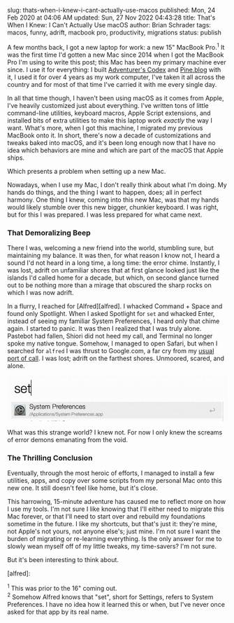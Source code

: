 slug: thats-when-i-knew-i-cant-actually-use-macos
published: Mon, 24 Feb 2020 at 04:06 AM
updated: Sun, 27 Nov 2022 04:43:28 
title: That's When I Knew: I Can't Actually Use macOS
author: Brian Schrader
tags: macos, funny, adrift, macbook pro, productivity, migrations
status: publish

A few months back, I got a new laptop for work: a new 15" MacBook Pro.<sup>1</sup> It was the first time I'd gotten a new Mac since 2014 when I got the MacBook Pro I'm using to write this post; this Mac has been my primary machine ever since. I use it for everything: I built [Adventurer's Codex][ac] and [Pine.blog][pine] with it, I used it for over 4 years as my work computer, I've taken it all across the country and for most of that time I've carried it with me every single day.

In all that time though, I haven't been using macOS as it comes from Apple, I've heavily customized just about everything. I've written tons of little command-line utilities, keyboard macros, Apple Script extensions, and installed bits of extra utilities to make this laptop work *exactly* the way I want. What's more, when I got this machine, I migrated my previous MacBook onto it. In short, there's now a decade of customizations and tweaks baked into macOS, and it's been long enough now that I have no idea which behaviors are mine and which are part of the macOS that Apple ships.

Which presents a problem when setting up a new Mac.

Nowadays, when I use my Mac, I don't really think about what I'm doing. My hands do things, and the thing I want to happen, does; all in perfect harmony. One thing I knew, coming into this new Mac, was that my hands would likely stumble over this new bigger, chunkier keyboard. I was right, but for this I was prepared. I was less prepared for what came next.


### That Demoralizing Beep

There I was, welcoming a new friend into the world, stumbling sure, but maintaining my balance. It was then, for what reason I know not, I heard a sound I'd not heard in a long time, a long time: the error chime. Instantly, I was lost, adrift on unfamiliar shores that at first glance looked just like the islands I'd called home for a decade, but which, on second glance turned out to be nothing more than a mirage that obscured the sharp rocks on which I was now adrift.

In a flurry, I reached for [Alfred][alfred]. I whacked Command + Space and found only Spotlight. When I asked Spotlight for `set` and whacked Enter, instead of seeing my familiar System Preferences, I heard only that chime again. I started to panic. It was then I realized that I was truly alone. Pastebot had fallen, Shiori did not heed my call, and Terminal no longer spoke my native tongue. Somehow, I managed to open Safari, but when I searched for `alfred` I was thrust to Google.com, a far cry from my [usual port of call](https://duckduckgo.com). I was lost; adrift on the farthest shores. Unmoored, scared, and alone.

![Alfred using Settings to Open System Preferences](/images/blog/alfred-set.png)

What was this strange world? I knew not. For now I only knew the screams of error demons emanating from the void.


### The Thrilling Conclusion

Eventually, through the most heroic of efforts, I managed to install a few utilities, apps, and copy over some scripts from my personal Mac onto this new one. It still doesn't feel like home, but it's close.

This harrowing, 15-minute adventure has caused me to reflect more on how I use my tools. I'm not sure I like knowing that I'll either need to migrate this Mac forever, or that I'll need to start over and rebuild my foundations sometime in the future. I like my shortcuts, but that's just it: they're mine, not Apple's not yours, not anyone else's; just mine. I'm not sure I want the burden of migrating or re-learning everything. Is the only answer for me to slowly wean myself off of my little tweaks, my time-savers? I'm not sure.

But it's been interesting to think about.

[pine]: https://pine.blog
[ac]: https://adventurerscodex.com
[alfred]:


<div class="footnote">
    <sup>1</sup> This was prior to the 16" coming out.<br />
    <sup>2</sup> Somehow Alfred knows that "set", short for Settings, refers to System Preferences. I have no idea how it learned this or when, but I've never once asked for that app by its real name.
</div

